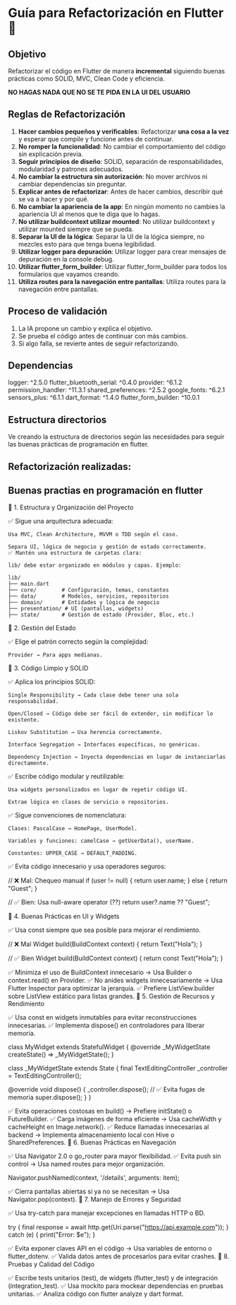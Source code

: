 # Guía para Refactorización en Flutter 🚀  
## Objetivo  
Refactorizar el código en Flutter de manera **incremental** siguiendo buenas prácticas como SOLID, MVC, Clean Code y eficiencia.  

**NO HAGAS NADA QUE NO SE TE PIDA EN LA UI DEL USUARIO**

## Reglas de Refactorización  
1. **Hacer cambios pequeños y verificables**: Refactorizar **una cosa a la vez** y esperar que compile y funcione antes de continuar.  
2. **No romper la funcionalidad**: No cambiar el comportamiento del código sin explicación previa.  
3. **Seguir principios de diseño**: SOLID, separación de responsabilidades, modularidad y patrones adecuados.  
4. **No cambiar la estructura sin autorización**: No mover archivos ni cambiar dependencias sin preguntar.  
5. **Explicar antes de refactorizar**: Antes de hacer cambios, describir qué se va a hacer y por qué.  
6. **No cambiar la apariencia de la app**: En ningún momento no cambies la apariencia UI al menos que te diga que lo hagas.
7. **No utilizar buildcontext utilizar mounted**: No utilizar buildcontext y utilizar mounted siempre que se pueda.
8. **Separar la UI de la lógica**: Separar la UI de la lógica siempre, no mezcles esto para que tenga buena legibilidad.
9. **Utilizar logger para depuración**: Utilizar logger para crear mensajes de depuración en la console debug.
10. **Utilizar flutter_form_builder**: Utilizar flutter_form_builder para todos los formularios que vayamos creando.
11. **Utiliza routes para la navegación entre pantallas**: Utiliza routes para la navegación entre pantallas.

## Proceso de validación  
1. La IA propone un cambio y explica el objetivo.  
2. Se prueba el código antes de continuar con más cambios.  
3. Si algo falla, se revierte antes de seguir refactorizando. 

## Dependencias
  logger: ^2.5.0
  flutter_bluetooth_serial: ^0.4.0
  provider: ^6.1.2
  permission_handler: ^11.3.1
  shared_preferences: ^2.5.2
  google_fonts: ^6.2.1
  sensors_plus: ^6.1.1
  dart_format: ^1.4.0
  flutter_form_builder: ^10.0.1

## Estructura directorios

Ve creando la estructura de directorios según las necesidades para seguir las buenas prácticas de programación en flutter.



## Refactorización realizadas:


## Buenas practias en programación en flutter

🔹 1. Estructura y Organización del Proyecto

✅ Sigue una arquitectura adecuada:

    Usa MVC, Clean Architecture, MVVM o TDD según el caso.

    Separa UI, lógica de negocio y gestión de estado correctamente.
    ✅ Mantén una estructura de carpetas clara:

    lib/ debe estar organizado en módulos y capas. Ejemplo:

    lib/
    ├── main.dart
    ├── core/        # Configuración, temas, constantes
    ├── data/        # Modelos, servicios, repositorios
    ├── domain/      # Entidades y lógica de negocio
    ├── presentation/ # UI (pantallas, widgets)
    ├── state/       # Gestión de estado (Provider, Bloc, etc.)

🔹 2. Gestión del Estado

✅ Elige el patrón correcto según la complejidad:

   

    Provider → Para apps medianas.

    

    

🔹 3. Código Limpio y SOLID

✅ Aplica los principios SOLID:

    Single Responsibility → Cada clase debe tener una sola responsabilidad.

    Open/Closed → Código debe ser fácil de extender, sin modificar lo existente.

    Liskov Substitution → Usa herencia correctamente.

    Interface Segregation → Interfaces específicas, no genéricas.

    Dependency Injection → Inyecta dependencias en lugar de instanciarlas directamente.

✅ Escribe código modular y reutilizable:

    Usa widgets personalizados en lugar de repetir código UI.

    Extrae lógica en clases de servicio o repositorios.

✅ Sigue convenciones de nomenclatura:

    Clases: PascalCase → HomePage, UserModel.

    Variables y funciones: camelCase → getUserData(), userName.

    Constantes: UPPER_CASE → DEFAULT_PADDING.

✅ Evita código innecesario y usa operadores seguros:

// ❌ Mal: Chequeo manual
if (user != null) {
  return user.name;
} else {
  return "Guest";
}

// ✅ Bien: Usa null-aware operator (??)
return user?.name ?? "Guest";

🔹 4. Buenas Prácticas en UI y Widgets

✅ Usa const siempre que sea posible para mejorar el rendimiento.

// ❌ Mal
Widget build(BuildContext context) {
  return Text("Hola");
}

// ✅ Bien
Widget build(BuildContext context) {
  return const Text("Hola");
}

✅ Minimiza el uso de BuildContext innecesario → Usa Builder o context.read() en Provider.
✅ No anides widgets innecesariamente → Usa Flutter Inspector para optimizar la jerarquía.
✅ Prefiere ListView.builder sobre ListView estático para listas grandes.
🔹 5. Gestión de Recursos y Rendimiento

✅ Usa const en widgets inmutables para evitar reconstrucciones innecesarias.
✅ Implementa dispose() en controladores para liberar memoria.

class MyWidget extends StatefulWidget {
  @override
  _MyWidgetState createState() => _MyWidgetState();
}

class _MyWidgetState extends State<MyWidget> {
  final TextEditingController _controller = TextEditingController();

  @override
  void dispose() {
    _controller.dispose(); // ✅ Evita fugas de memoria
    super.dispose();
  }
}

✅ Evita operaciones costosas en build() → Prefiere initState() o FutureBuilder.
✅ Carga imágenes de forma eficiente → Usa cacheWidth y cacheHeight en Image.network().
✅ Reduce llamadas innecesarias al backend → Implementa almacenamiento local con Hive o SharedPreferences.
🔹 6. Buenas Prácticas en Navegación

✅ Usa Navigator 2.0 o go_router para mayor flexibilidad.
✅ Evita push sin control → Usa named routes para mejor organización.

Navigator.pushNamed(context, '/details', arguments: item);

✅ Cierra pantallas abiertas si ya no se necesitan → Usa Navigator.pop(context).
🔹 7. Manejo de Errores y Seguridad

✅ Usa try-catch para manejar excepciones en llamadas HTTP o BD.

try {
  final response = await http.get(Uri.parse("https://api.example.com"));
} catch (e) {
  print("Error: $e");
}

✅ Evita exponer claves API en el código → Usa variables de entorno o flutter_dotenv.
✅ Valida datos antes de procesarlos para evitar crashes.
🔹 8. Pruebas y Calidad del Código

✅ Escribe tests unitarios (test), de widgets (flutter_test) y de integración (integration_test).
✅ Usa mockito para mockear dependencias en pruebas unitarias.
✅ Analiza código con flutter analyze y dart format.